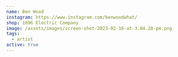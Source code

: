 ```yaml
---
name: Ben Wood
instagram: https://www.instagram.com/benwoodwhat/
shop: 1896 Electric Company
image: /assets/images/screen-shot-2023-02-16-at-3.04.28-pm.png
tags:
  - artist
active: true
---
```


